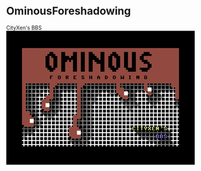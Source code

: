 # OminousForeshadowing

CityXen's BBS
![CityXen's BBS](https://raw.githubusercontent.com/cityxen/OminousForeshadowing/master/ominousforeshadowing/resources/art/ominousforeshadowing2.png)
